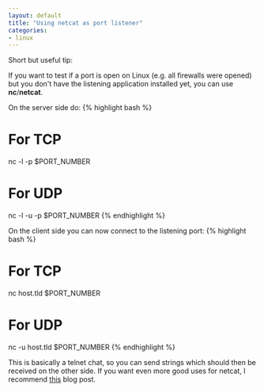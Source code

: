 ```yaml
---
layout: default
title: "Using netcat as port listener"
categories:
- linux
---
```


Short but useful tip:

If you want to test if a port is open on Linux (e.g. all firewalls were opened) but you don't have the listening application installed yet, you can use **nc**/**netcat**.

On the server side do:
{% highlight bash %}
# For TCP
nc -l -p $PORT_NUMBER
# For UDP
nc -l -u -p $PORT_NUMBER
{% endhighlight %}

On the client side you can now connect to the listening port:
{% highlight bash %}
# For TCP
nc host.tld $PORT_NUMBER
# For UDP
nc -u host.tld $PORT_NUMBER
{% endhighlight %}

This is basically a telnet chat, so you can send strings which should then be received on the other side.
If you want even more good uses for netcat, I recommend [this](https://www.g-loaded.eu/2006/11/06/netcat-a-couple-of-useful-examples/) blog post.